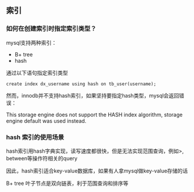 ## 索引

### 如何在创建索引时指定索引类型？

mysql支持两种索引：

* B+ tree
* hash

通过以下语句指定索引类型

```
create index dx_username using hash on tb_user(username); 

```

然而，innodb并不支持hash索引，如果坚持要指定hash类型，mysql会返回错误：

This storage engine does not support the HASH index algorithm, storage engine default was used instead.

### hash 索引的使用场景

hash索引用hash字典实现，读写速度都很快，但是无法实现范围查询，例如>, between等操作符相关的query

因此，hash索引适合key-value数据库，如果有人拿mysql做key-value存储的话

B+ tree 叶子节点是双向链表，利于范围查询和排序等


